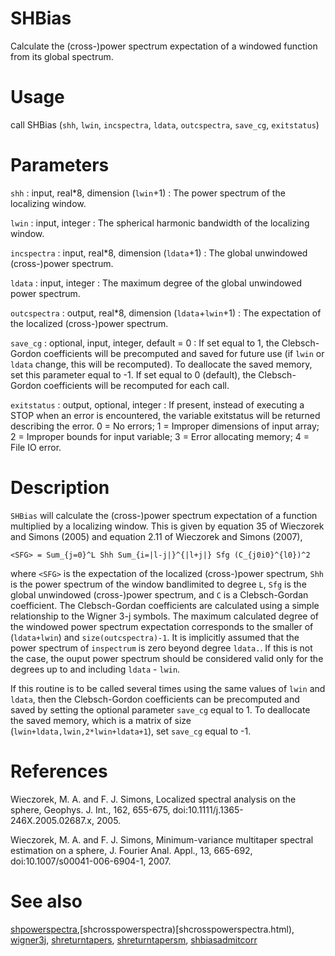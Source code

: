# SHBias

Calculate the (cross-)power spectrum expectation of a windowed function from its global spectrum.

# Usage

call SHBias (`shh`, `lwin`, `incspectra`, `ldata`, `outcspectra`, `save_cg`, `exitstatus`)

# Parameters

`shh` : input, real\*8, dimension (`lwin`+1)
:   The power spectrum of the localizing window.

`lwin` : input, integer
:   The spherical harmonic bandwidth of the localizing window.

`incspectra` : input, real\*8, dimension (`ldata`+1)
:   The global unwindowed (cross-)power spectrum.

`ldata` : input, integer
:   The maximum degree of the global unwindowed power spectrum.

`outcspectra` : output, real\*8, dimension (`ldata`+`lwin`+1)
:   The expectation of the localized (cross-)power spectrum.

`save_cg` : optional, input, integer, default = 0
:   If set equal to 1, the Clebsch-Gordon coefficients will be precomputed and saved for future use (if `lwin` or `ldata` change, this will be recomputed). To deallocate the saved memory, set this parameter equal to -1. If set equal to 0 (default), the Clebsch-Gordon coefficients will be recomputed for each call.

`exitstatus` : output, optional, integer
:   If present, instead of executing a STOP when an error is encountered, the variable exitstatus will be returned describing the error. 0 = No errors; 1 = Improper dimensions of input array; 2 = Improper bounds for input variable; 3 = Error allocating memory; 4 = File IO error.

# Description

`SHBias` will calculate the (cross-)power spectrum expectation of a function multiplied by a localizing window. This is given by equation 35 of Wieczorek and Simons (2005) and equation 2.11 of Wieczorek and Simons (2007),

`<SFG> = Sum_{j=0}^L Shh Sum_{i=|l-j|}^{|l+j|} Sfg (C_{j0i0}^{l0})^2`

where `<SFG>` is the expectation of the localized (cross-)power spectrum, `Shh` is the power spectrum of the window bandlimited to degree `L`, `Sfg` is the global unwindowed (cross-)power spectrum, and `C` is a Clebsch-Gordan coefficient. The Clebsch-Gordan coefficients are calculated using a simple relationship to the Wigner 3-j symbols. The maximum calculated degree of the windowed power spectrum expectation corresponds to the smaller of (`ldata+lwin`) and `size(outcspectra)-1`. It is implicitly assumed that the power spectrum of `inspectrum` is zero beyond degree `ldata.`. If this is not the case, the ouput power spectrum should be considered valid only for the degrees up to and including `ldata` - `lwin`.

If this routine is to be called several times using the same values of `lwin` and `ldata`, then the Clebsch-Gordon coefficients can be precomputed and saved by setting the optional parameter `save_cg` equal to 1. To deallocate the saved memory, which is a matrix of size (`lwin+ldata,lwin,2*lwin+ldata+1`), set `save_cg` equal to -1.

# References

Wieczorek, M. A. and F. J. Simons, Localized spectral analysis on the sphere, 
Geophys. J. Int., 162, 655-675, doi:10.1111/j.1365-246X.2005.02687.x, 2005.

Wieczorek, M. A. and F. J. Simons, Minimum-variance multitaper spectral estimation on a sphere, J. Fourier Anal. Appl., 13, 665-692, doi:10.1007/s00041-006-6904-1, 2007.

# See also

[shpowerspectra](shpowerspectra.html),[shcrosspowerspectra)[shcrosspowerspectra.html), [wigner3j](wigner3j.html), [shreturntapers](shreturntapers.html), [shreturntapersm](shreturntapersm.html), [shbiasadmitcorr](shbiasadmitcorr.html)
